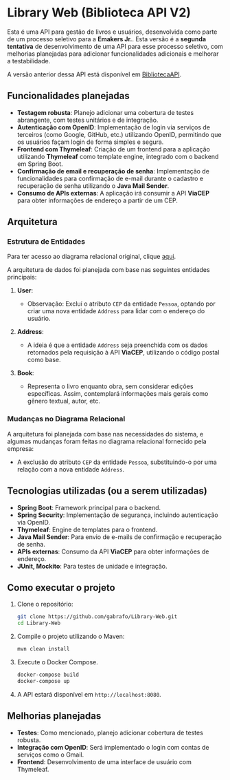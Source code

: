 # Library Web (Biblioteca API V2)

Esta é uma API para gestão de livros e usuários, desenvolvida como parte de um processo seletivo para a **Emakers Jr.**. Esta versão é a **segunda tentativa** de desenvolvimento de uma API para esse processo seletivo, com melhorias planejadas para adicionar funcionalidades adicionais e melhorar a testabilidade.

A versão anterior dessa API está disponível em [BibliotecaAPI](https://github.com/gabrafo/BibliotecaAPI).

## Funcionalidades planejadas

- **Testagem robusta**: Planejo adicionar uma cobertura de testes abrangente, com testes unitários e de integração.
- **Autenticação com OpenID**: Implementação de login via serviços de terceiros (como Google, GitHub, etc.) utilizando OpenID, permitindo que os usuários façam login de forma simples e segura.
- **Frontend com Thymeleaf**: Criação de um frontend para a aplicação utilizando **Thymeleaf** como template engine, integrado com o backend em Spring Boot.
- **Confirmação de email e recuperação de senha**: Implementação de funcionalidades para confirmação de e-mail durante o cadastro e recuperação de senha utilizando o **Java Mail Sender**.
- **Consumo de APIs externas**: A aplicação irá consumir a API **ViaCEP** para obter informações de endereço a partir de um CEP.

## Arquitetura

### Estrutura de Entidades

Para ter acesso ao diagrama relacional original, clique [aqui](https://prnt.sc/xtjWkUvJ8Sh-).

A arquitetura de dados foi planejada com base nas seguintes entidades principais:

1. **User**:
   - Observação: Excluí o atributo `CEP` da entidade `Pessoa`, optando por criar uma nova entidade `Address` para lidar com o endereço do usuário.

2. **Address**:
   - A ideia é que a entidade `Address` seja preenchida com os dados retornados pela requisição à API **ViaCEP**, utilizando o código postal como base.

3. **Book**:
   - Representa o livro enquanto obra, sem considerar edições específicas. Assim, contemplará informações mais gerais como gênero textual, autor, etc.

### Mudanças no Diagrama Relacional

A arquitetura foi planejada com base nas necessidades do sistema, e algumas mudanças foram feitas no diagrama relacional fornecido pela empresa:

- A exclusão do atributo `CEP` da entidade `Pessoa`, substituindo-o por uma relação com a nova entidade `Address`.

## Tecnologias utilizadas (ou a serem utilizadas)

- **Spring Boot**: Framework principal para o backend.
- **Spring Security**: Implementação de segurança, incluindo autenticação via OpenID.
- **Thymeleaf**: Engine de templates para o frontend.
- **Java Mail Sender**: Para envio de e-mails de confirmação e recuperação de senha.
- **APIs externas**: Consumo da API **ViaCEP** para obter informações de endereço.
- **JUnit, Mockito**: Para testes de unidade e integração.

## Como executar o projeto

1. Clone o repositório:
   ```bash
   git clone https://github.com/gabrafo/Library-Web.git
   cd Library-Web
   ```

2. Compile o projeto utilizando o Maven:
   ```bash
   mvn clean install
   ```

3. Execute o Docker Compose.
   ```bash
   docker-compose build
   docker-compose up
   ```

4. A API estará disponível em `http://localhost:8080`.

## Melhorias planejadas

- **Testes**: Como mencionado, planejo adicionar cobertura de testes robusta.
- **Integração com OpenID**: Será implementado o login com contas de serviços como o Gmail.
- **Frontend**: Desenvolvimento de uma interface de usuário com Thymeleaf.
